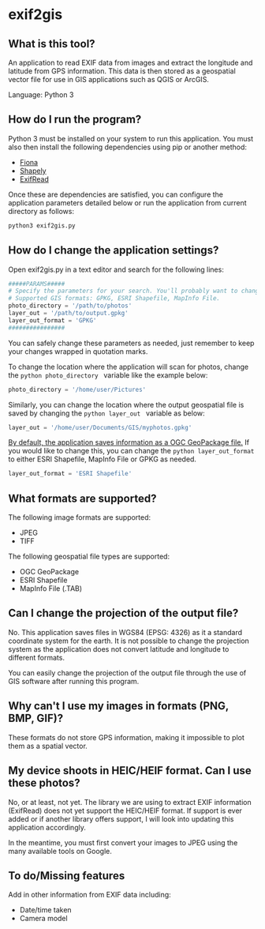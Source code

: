 # exif2gis

## What is this tool? 
An application to read EXIF data from images and extract the longitude and latitude from GPS information.  This data is then stored as a geospatial vector file for use in GIS applications such as QGIS or ArcGIS.

Language: Python 3 

## How do I run the program? 
Python 3 must be installed on your system to run this application. You must also then install the following dependencies using pip or another method: 

- [Fiona](https://pypi.org/project/Fiona/)
- [Shapely](https://pypi.org/project/Shapely/)
- [ExifRead](https://pypi.org/project/ExifRead/)

Once these are dependencies are satisfied, you can configure the application parameters detailed below or run the application from current directory as follows: 

```python
python3 exif2gis.py 
```

## How do I change the application settings? 
Open exif2gis.py in a text editor and search for the following lines: 
```python
#####PARAMS##### 
# Specify the parameters for your search. You'll probably want to change these. 
# Supported GIS formats: GPKG, ESRI Shapefile, MapInfo File. 
photo_directory = '/path/to/photos' 
layer_out = '/path/to/output.gpkg' 
layer_out_format = 'GPKG' 
################ 
```

You can safely change these parameters as needed, just remember to keep your changes wrapped in quotation marks. 

To change the location where the application will scan for photos, change the ```python photo_directory ``` variable like the example below: 
```python
photo_directory = '/home/user/Pictures' 
```

Similarly, you can change the location where the output geospatial file is saved by changing the ```python layer_out ``` variable as below: 
```python
layer_out = '/home/user/Documents/GIS/myphotos.gpkg' 
```
 
[By default, the application saves information as a OGC GeoPackage file.](http://switchfromshapefile.org/)  If you would like to change this, you can change the ```python layer_out_format ``` to either ESRI Shapefile, MapInfo File or GPKG as needed.  
```python
layer_out_format = 'ESRI Shapefile' 
```

## What formats are supported? 

The following image formats are supported: 

- JPEG 
- TIFF 

The following geospatial file types are supported: 

- OGC GeoPackage 
- ESRI Shapefile 
- MapInfo File (.TAB) 

## Can I change the projection of the output file? 

No. This application saves files in WGS84 (EPSG: 4326) as it a standard coordinate system for the earth. It is not possible to change the projection system as the application does not convert latitude and longitude to different formats.  

You can easily change the projection of the output file through the use of GIS software after running this program.  

## Why can't I use my images in formats (PNG, BMP, GIF)? 

These formats do not store GPS information, making it impossible to plot them as a spatial vector.  

## My device shoots in HEIC/HEIF format. Can I use these photos? 

No, or at least, not yet. The library we are using to extract EXIF information (ExifRead) does not yet support the HEIC/HEIF format. If support is ever added or if another library offers support, I will look into updating this application accordingly. 

In the meantime, you must first convert your images to JPEG using the many available tools on Google.  

## To do/Missing features 

Add in other information from EXIF data including: 
- Date/time taken 
- Camera model 
